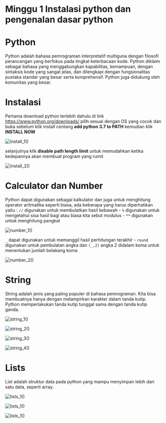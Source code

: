 # Minggu 1 Instalasi python dan pengenalan dasar python
# Python
Python adalah bahasa pemrograman interpretatif multiguna dengan filosofi perancangan yang berfokus pada tingkat keterbacaan kode. Python diklaim sebagai bahasa yang menggabungkan kapabilitas, kemampuan, dengan sintaksis kode yang sangat jelas, dan dilengkapi dengan fungsionalitas pustaka standar yang besar serta komprehensif. Python juga didukung oleh komunitas yang besar.
# Instalasi
Pertama download python terlebih dahulu di link https://www.python.org/downloads/ pilih sesuai dengan OS yang cocok dan buka
sebelum klik install centang **add python 3.7 to PATH** kemudian klik **INSTALL NOW**

![install_1()](https://github.com/zthomaz/workshop-python/blob/master/minggu-01/images/Screenshot_1.png)

selanjutnya klik **disable path length limit** untuk memudahkan ketika kedepannya akan membuat program yang rumit

![install_2()](https://github.com/zthomaz/workshop-python/blob/master/minggu-01/images/Screenshot_2.png)
# Calculator dan Number
Python dapat digunakan sebagai kalkulator dan juga untuk menghitung operator aritmatika seperti biasa, ada beberapa yang harus diperhatikan yaitu : 
```//``` digunakan untuk membulatkan hasil kebawah -
```%``` digunakan untuk mengetahui sisa hasil bagi atau biasa kita sebut modulus -
```**``` digunakan untuk menghitung pangkat

![number_1()](https://github.com/zthomaz/workshop-python/blob/master/minggu-01/images/Screenshot_5.png)

```_``` dapat digunakan untuk memanggil hasil perhitungan terakhir - 
```round``` digunakan untuk pembulatan angka dan ```(_,2)``` angka 2 didalam koma untuk menentukan jumlah belakang koma

![number_2()](https://github.com/zthomaz/workshop-python/blob/master/minggu-01/images/Screenshot_6.png)

# String
String adalah jenis yang paling populer di bahasa pemrograman. Kita bisa membuatnya hanya dengan melampirkan karakter dalam tanda kutip. Python memperlakukan tanda kutip tunggal sama dengan tanda kutip ganda.

![string_1()](https://github.com/zthomaz/workshop-python/blob/master/minggu-01/images/Screenshot_7.png)

![string_2()](https://github.com/zthomaz/workshop-python/blob/master/minggu-01/images/Screenshot_8.png)

![string_3()](https://github.com/zthomaz/workshop-python/blob/master/minggu-01/images/Screenshot_9.png)

![string_4()](https://github.com/zthomaz/workshop-python/blob/master/minggu-01/images/Screenshot_10.png)

# Lists
List adalah struktur data pada python yang mampu menyimpan lebih dari satu data, seperti array.

![lists_1()](https://github.com/zthomaz/workshop-python/blob/master/minggu-01/images/Screenshot_11.png)

![lists_1()](https://github.com/zthomaz/workshop-python/blob/master/minggu-01/images/Screenshot_13.png)

![lists_1()](https://github.com/zthomaz/workshop-python/blob/master/minggu-01/images/Screenshot_14.png)



